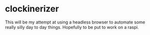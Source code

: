 # clockinerizer
This will be my attempt at using a headless browser to automate some really silly day to day things.  Hopefully to be put to work on a raspi.
